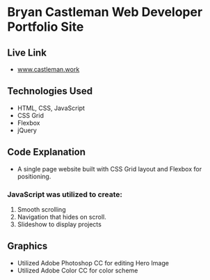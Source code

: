 # Bryan Castleman Web Developer Portfolio Site 

## Live Link 
 - www.castleman.work 

## Technologies Used
- HTML, CSS, JavaScript 
- CSS Grid
- Flexbox
- jQuery 

## Code Explanation
- A single page website built with CSS Grid layout and Flexbox for positioning. 

### JavaScript was utilized to create:  
1. Smooth scrolling 
2. Navigation that hides on scroll.
3. Slideshow to display projects 

## Graphics 
- Utilized Adobe Photoshop CC for editing Hero Image
- Utilized Adobe Color CC for color scheme



